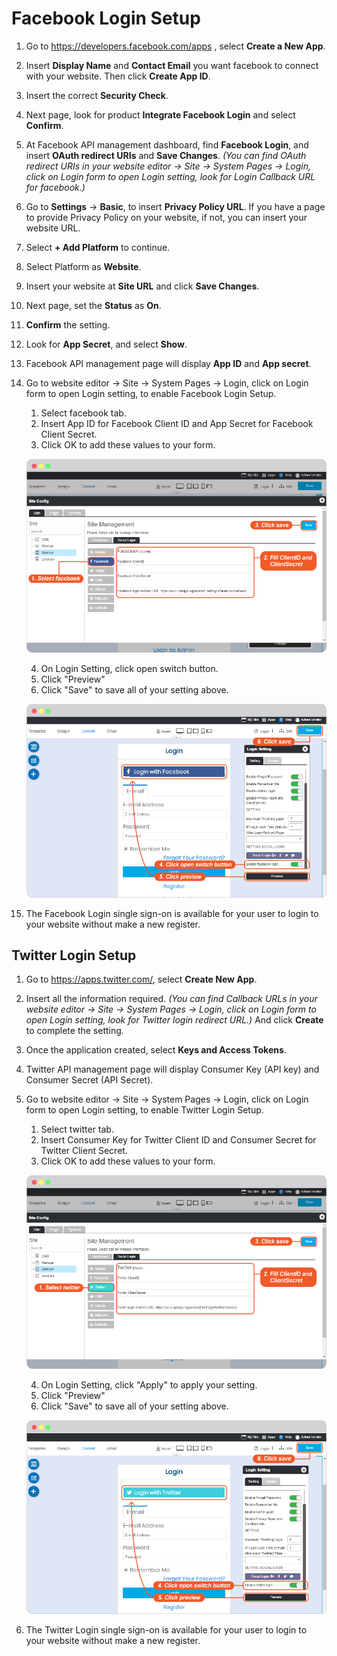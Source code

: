# ​Facebook Login Setup

1. Go to <https://developers.facebook.com/apps> , select **Create a New App**.

2. Insert **Display Name** and **Contact Email** you want facebook to connect with your website. Then click **Create App ID**.

3. Insert the correct **Security Check**.

4. Next page, look for product **Integrate Facebook Login** and select **Confirm**.

5. At Facebook API management dashboard, find **Facebook Login**, and insert **OAuth redirect URIs** and **Save Changes**. _(You can find OAuth redirect URIs in your website editor -> Site -> System Pages -> Login, click on Login form to open Login setting, look for Login Callback URL for facebook.)_

6. Go to **Settings** -> **Basic**, to insert **Privacy Policy URL**. If you have a page to provide Privacy Policy on your website, if not, you can insert your website URL.

7. Select **+ Add Platform** to continue.

8. Select Platform as **Website**.

9. Insert your website at **Site URL** and click **Save Changes**.

10. Next page, set the **Status** as **On**.

11. **Confirm** the setting.

12. Look for **App Secret**, and select **Show**.

13. Facebook API management page will display **App ID** and **App secret**.

14. Go to website editor -> Site -> System Pages -> Login, click on Login form to open Login setting, to enable Facebook Login Setup.

    1. Select facebook tab.
    2. Insert App ID for Facebook Client ID and App Secret for Facebook Client Secret.
    3. Click OK to add these values to your form.

    ![image](images/register_and_login/img_facebook_login_01.png)

    4. On Login Setting, click open switch button.
    5. Click "Preview"
    6. Click "Save" to save all of your setting above.

    ![image](images/register_and_login/img_facebook_login_02.png)

15. The Facebook Login single sign-on is available for your user to login to your website without make a new register.

## Twitter Login Setup

1. Go to <https://apps.twitter.com/>, select **Create New App**.

2. Insert all the information required. _(You can find Callback URLs in your website editor -> Site -> System Pages -> Login, click on Login form to open Login setting, look for Twitter login redirect URL.)_ And click **Create** to complete the setting.

3. Once the application created, select **Keys and Access Tokens**.

4. Twitter API management page will display Consumer Key (API key) and Consumer Secret (API Secret).

5. Go to website editor -> Site -> System Pages -> Login, click on Login form to open Login setting, to enable Twitter Login Setup.

   1. Select twitter tab.
   2. Insert Consumer Key for Twitter Client ID and Consumer Secret for Twitter Client Secret.
   3. Click OK to add these values to your form.

    ![image](images/register_and_login/img_twitter_login_01.png)

   4. On Login Setting, click "Apply" to apply your setting.
   5. Click "Preview"
   6. Click "Save" to save all of your setting above.

    ![image](images/register_and_login/img_twitter_login_02.png)

6. The Twitter Login single sign-on is available for your user to login to your website without make a new register.
